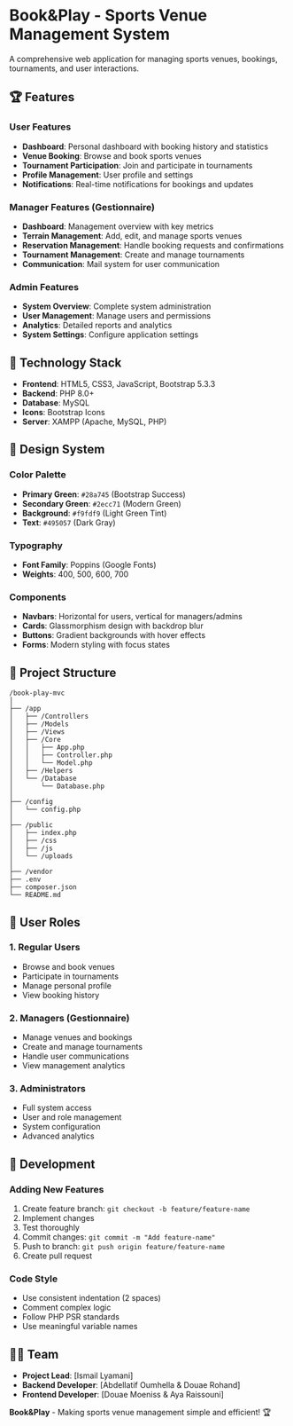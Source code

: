 # Book&Play - Sports Venue Management System

A comprehensive web application for managing sports venues, bookings, tournaments, and user interactions.

## 🏆 Features

### User Features
- **Dashboard**: Personal dashboard with booking history and statistics
- **Venue Booking**: Browse and book sports venues
- **Tournament Participation**: Join and participate in tournaments
- **Profile Management**: User profile and settings
- **Notifications**: Real-time notifications for bookings and updates

### Manager Features (Gestionnaire)
- **Dashboard**: Management overview with key metrics
- **Terrain Management**: Add, edit, and manage sports venues
- **Reservation Management**: Handle booking requests and confirmations
- **Tournament Management**: Create and manage tournaments
- **Communication**: Mail system for user communication

### Admin Features
- **System Overview**: Complete system administration
- **User Management**: Manage users and permissions
- **Analytics**: Detailed reports and analytics
- **System Settings**: Configure application settings

## 🚀 Technology Stack

- **Frontend**: HTML5, CSS3, JavaScript, Bootstrap 5.3.3
- **Backend**: PHP 8.0+
- **Database**: MySQL
- **Icons**: Bootstrap Icons
- **Server**: XAMPP (Apache, MySQL, PHP)


## 🎨 Design System

### Color Palette
- **Primary Green**: `#28a745` (Bootstrap Success)
- **Secondary Green**: `#2ecc71` (Modern Green)
- **Background**: `#f9fdf9` (Light Green Tint)
- **Text**: `#495057` (Dark Gray)

### Typography
- **Font Family**: Poppins (Google Fonts)
- **Weights**: 400, 500, 600, 700

### Components
- **Navbars**: Horizontal for users, vertical for managers/admins
- **Cards**: Glassmorphism design with backdrop blur
- **Buttons**: Gradient backgrounds with hover effects
- **Forms**: Modern styling with focus states

## 📁 Project Structure

```
/book-play-mvc
│
├── /app
│   ├── /Controllers
│   ├── /Models
│   ├── /Views
│   ├── /Core
│   │   ├── App.php
│   │   ├── Controller.php
│   │   └── Model.php
│   ├── /Helpers
│   └── /Database
│       └── Database.php
│
├── /config
│   └── config.php
│
├── /public
│   ├── index.php
│   ├── /css
│   ├── /js
│   └── /uploads
│
├── /vendor
├── .env
├── composer.json
└── README.md
```

## 👥 User Roles

### 1. Regular Users
- Browse and book venues
- Participate in tournaments
- Manage personal profile
- View booking history

### 2. Managers (Gestionnaire)
- Manage venues and bookings
- Create and manage tournaments
- Handle user communications
- View management analytics

### 3. Administrators
- Full system access
- User and role management
- System configuration
- Advanced analytics

## 🔧 Development

### Adding New Features
1. Create feature branch: `git checkout -b feature/feature-name`
2. Implement changes
3. Test thoroughly
4. Commit changes: `git commit -m "Add feature-name"`
5. Push to branch: `git push origin feature/feature-name`
6. Create pull request

### Code Style
- Use consistent indentation (2 spaces)
- Comment complex logic
- Follow PHP PSR standards
- Use meaningful variable names


## 👨‍💻 Team

- **Project Lead**: [Ismail Lyamani]
- **Backend Developer**: [Abdellatif Oumhella & Douae Rohand]
- **Frontend Developer**: [Douae Moeniss & Aya Raissouni]


**Book&Play** - Making sports venue management simple and efficient! 🏆